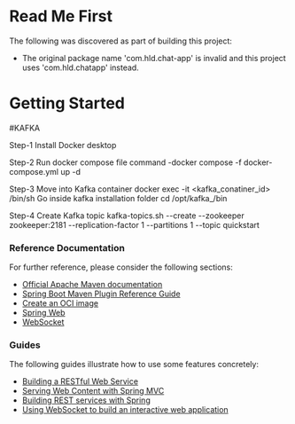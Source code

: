 # Read Me First
The following was discovered as part of building this project:

* The original package name 'com.hld.chat-app' is invalid and this project uses 'com.hld.chatapp' instead.

# Getting Started

#KAFKA

Step-1 
Install Docker desktop 

Step-2 
Run docker compose file
command -docker compose -f docker-compose.yml up -d

Step-3
Move into Kafka container
docker exec -it <kafka_conatiner_id> /bin/sh
Go inside kafka installation folder
cd /opt/kafka_<version>/bin

Step-4
Create Kafka topic
kafka-topics.sh --create --zookeeper zookeeper:2181 --replication-factor 1 --partitions 1 --topic quickstart

### Reference Documentation
For further reference, please consider the following sections:

* [Official Apache Maven documentation](https://maven.apache.org/guides/index.html)
* [Spring Boot Maven Plugin Reference Guide](https://docs.spring.io/spring-boot/docs/3.2.2/maven-plugin/reference/html/)
* [Create an OCI image](https://docs.spring.io/spring-boot/docs/3.2.2/maven-plugin/reference/html/#build-image)
* [Spring Web](https://docs.spring.io/spring-boot/docs/3.2.2/reference/htmlsingle/index.html#web)
* [WebSocket](https://docs.spring.io/spring-boot/docs/3.2.2/reference/htmlsingle/index.html#messaging.websockets)

### Guides
The following guides illustrate how to use some features concretely:

* [Building a RESTful Web Service](https://spring.io/guides/gs/rest-service/)
* [Serving Web Content with Spring MVC](https://spring.io/guides/gs/serving-web-content/)
* [Building REST services with Spring](https://spring.io/guides/tutorials/rest/)
* [Using WebSocket to build an interactive web application](https://spring.io/guides/gs/messaging-stomp-websocket/)

